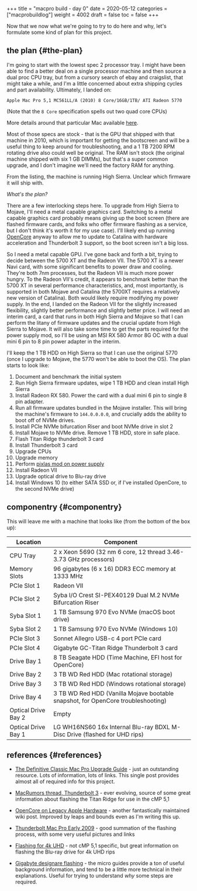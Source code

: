 +++
title = "macpro build - day 0"
date = 2020-05-12
categories = ["macprobuildlog"]
weight = 4002
draft = false
toc = false
+++

Now that we now what we're going to try to do here and why, let's formulate some
kind of plan for this project.


## the plan {#the-plan}

I'm going to start with the lowest spec 2 processor tray.  I might have been
able to find a better deal on a single processor machine and then source a dual
proc CPU tray, but from a cursory search of ebay and craigslist, that might take
a while, and I'm a little concerned about extra shipping cycles and part
availability.  Ultimately, I landed on:

`Apple Mac Pro 5,1 MC561LL/A (2010) 8 Core/16GB/1TB/ ATI Radeon 5770`

(Note that the `8 Core` specification spells out two quad core CPUs)

More details around that particular Mac available [here](https://everymac.com/systems/apple/mac_pro/specs/mac-pro-eight-core-2.4-mid-2010-westmere-specs.html).

Most of those specs are stock - that is the GPU that shipped with that machine in
2010, which is important for getting the bootscreen and will be a useful thing to keep
around for troubleshooting, and a 1 TB 7200 RPM rotating drive also could well
be original.  The RAM isn't stock (the original machine shipped with six 1 GB
DIMMs), but that's a super common upgrade, and I don't imagine we'll need the
factory RAM for anything.

From the listing, the machine is running High Sierra.  Unclear which firmware it
will ship with.

_What's the plan?_

There are a few interlocking steps here. To upgrade from High Sierra to Mojave,
I'll need a metal capable graphics card.  Switching to a metal capable graphics
card probably means giving up the boot screen (there are flashed firmware cards,
and folks who offer firmware flashing as a service, but I don't think it's worth
it for my use case).  I'll likely end up running [OpenCore](https://github.com/acidanthera/OpenCorePkg) anyway to allow me to
update to Catalina with hardware acceleration and Thunderbolt 3 support, so the
boot screen isn't a big loss.

So I need a metal capable GPU.  I've gone back and forth a bit, trying to decide
between the 5700 XT and the Radeon VII.  The 5700 XT is a newer Navi card, with
some significant benefits to power draw and cooling.  They're both 7nm
processes, but the Radeon VII is much more power hungry.  To the Radeon VII's
credit, it appears to benchmark better than the 5700 XT in several performance
characteristics, and, most importantly, is supported in both Mojave and Catalina
(the 5700XT requires a relatively new version of Catalina).  Both would likely
require modifying my power supply.  In the end, I landed on the Radeon VII for
the slightly increased flexibility, slightly better performance and slightly
better price.  I will need an interim card, a card that runs in both High Sierra
and Mojave so that I can perform the litany of firmware updates and the crucial
update from High Sierra to Mojave.  It will also take some time to get the parts
required for the power supply mod, so I'll be using an MSI RX 580 Armor 8G OC
with a dual mini 6 pin to 8 pin power adapter in the interim.

I'll keep the 1 TB HDD on High Sierra so that I can use the original 5770 (once
I upgrade to Mojave, the 5770 won't be able to boot the OS).  The plan starts to
look like:

1.  Document and benchmark the initial system
2.  Run High Sierra firmware updates, wipe 1 TB HDD and clean install High Sierra
3.  Install Radeon RX 580.  Power the card with a dual mini 6 pin to single 8 pin
	adapter.
4.  Run all firmware updates bundled in the Mojave installer. This will bring the
	machine's firmware to `144.0.0.0.0`, and crucially adds the ability to boot
	off of NVMe drives.
5.  Install PCIe NVMe bifurcation Riser and boot NVMe drive in slot 2
6.  Install Mojave to NVMe drive.  Remove 1 TB HDD, store in safe place.
7.  Flash Titan Ridge thunderbolt 3 card
8.  Install Thunderbolt 3 card
9.  Upgrade CPUs
10. Upgrade memory
11. Perform [pixlas mod on power supply](http://blog.greggant.com/posts/2018/05/07/definitive-mac-pro-upgrade-guide.html#pixlas)
12. Install Radeon VII
13. Upgrade optical drive to Blu-ray drive
14. Install Windows 10 (to either SATA SSD or, if I've installed OpenCore, to
	the second NVMe drive)


## componentry {#componentry}

This will leave me with a machine that looks like (from the bottom of the box
up):

| Location            | Component                                                                        |
|---------------------|----------------------------------------------------------------------------------|
| CPU Tray            | 2 x Xeon 5690 (32 nm 6 core, 12 thread 3.46-3.73 GHz processors)                 |
| Memory Slots        | 96 gigabytes (6 x 16) DDR3 ECC memory at 1333 MHz                                |
| PCIe Slot 1         | Radeon VII                                                                       |
| PCIe Slot 2         | Syba I/O Crest SI-PEX40129 Dual M.2 NVMe Bifurcation Riser                       |
| Syba Slot 1         | 1 TB Samsung 970 Evo NVMe (macOS boot drive)                                     |
| Syba Slot 2         | 1 TB Samsung 970 Evo NVMe (Windows 10)                                           |
| PCIe Slot 3         | Sonnet Allegro USB-c 4 port PCIe card                                            |
| PCIe Slot 4         | Gigabyte GC-Titan Ridge Thunderbolt 3 card                                       |
| Drive Bay 1         | 8 TB Seagate HDD (Time Machine, EFI host for OpenCore)                           |
| Drive Bay 2         | 3 TB WD Red HDD (Mac rotational storage)                                         |
| Drive Bay 3         | 3 TB WD Red HDD (Windows rotational storage)                                     |
| Drive Bay 4         | 3 TB WD Red HDD (Vanilla Mojave bootable snapshot, for OpenCore troubleshooting) |
| Optical Drive Bay 2 | Empty                                                                            |
| Optical Drive Bay 1 | LG WH16NS60 16x Internal Blu-ray BDXL M-Disc Drive (flashed for UHD rips)        |


## references {#references}

-   [The Definitive Classic Mac Pro Upgrade Guide](http://blog.greggant.com/posts/2018/05/07/definitive-mac-pro-upgrade-guide.html) - just an outstanding
	resource. Lots of information, lots of links.  This single post provides
	almost all of required info for this project.

-   [MacRumors thread, Thunderbolt 3](https://forums.macrumors.com/threads/testing-tb3-aic-with-mp-5-1.2143042/) - ever evolving, source of some great
	information about flashing the Titan Ridge for use in the cMP 5,1

-   [OpenCore on Legacy Apple Hardware](https://forums.macrumors.com/threads/opencore-on-the-mac-pro.2207814/?view=reaction_score) - another fantastically maintained wiki
	post.  Improved by leaps and bounds even as I'm writing this up.

-   [Thunderbolt Mac Pro Early 2009](https://github.com/ameyrupji/thunderbolt-macpro-5-1) - good summation of the flashing process, with
	some very useful pictures and links

-   [Flashing for 4k UHD](https://www.makemkv.com/forum/viewtopic.php?f=16&t=19928&sid=66451896270b9a530b25b882ed3aad55) - not cMP 5,1 specific, but great information on flashing
	the Blu-ray drive for 4k UHD rips

-   [Gigabyte designare flashing](https://www.tonymacx86.com/threads/success-gigabyte-designare-z390-thunderbolt-3-i7-9700k-amd-rx-580.267551/) - the micro guides provide a ton of useful
	background information, and tend to be a little more technical in their
	explanations.  Useful for trying to understand _why_ some steps are required.
